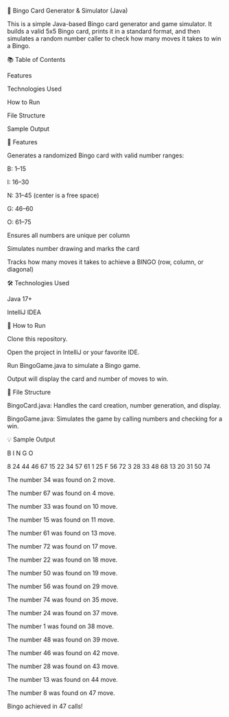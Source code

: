 🎱 Bingo Card Generator & Simulator (Java)

This is a simple Java-based Bingo card generator and game simulator. It builds a valid 5x5 Bingo card, prints it in a standard format, and then simulates a random number caller to check how many moves it takes to win a Bingo.



📚 Table of Contents

Features

Technologies Used

How to Run

File Structure

Sample Output

📌 Features

Generates a randomized Bingo card with valid number ranges:

B: 1–15

I: 16–30

N: 31–45 (center is a free space)

G: 46–60

O: 61–75

Ensures all numbers are unique per column

Simulates number drawing and marks the card

Tracks how many moves it takes to achieve a BINGO (row, column, or diagonal)

🛠 Technologies Used

Java 17+

IntelliJ IDEA

🚀 How to Run

Clone this repository.

Open the project in IntelliJ or your favorite IDE.

Run BingoGame.java to simulate a Bingo game.

Output will display the card and number of moves to win.

📂 File Structure

BingoCard.java: Handles the card creation, number generation, and display.

BingoGame.java: Simulates the game by calling numbers and checking for a win.

💡 Sample Output

B   I   N   G   O

8  24  44  46  67
15  22  34  57  61
1  25   F  56  72
3  28  33  48  68
13  20  31  50  74

The number 34 was found on 2 move.

The number 67 was found on 4 move.

The number 33 was found on 10 move.

The number 15 was found on 11 move.

The number 61 was found on 13 move.

The number 72 was found on 17 move.

The number 22 was found on 18 move.

The number 50 was found on 19 move.

The number 56 was found on 29 move.

The number 74 was found on 35 move.

The number 24 was found on 37 move.

The number 1 was found on 38 move.

The number 48 was found on 39 move.

The number 46 was found on 42 move.

The number 28 was found on 43 move.

The number 13 was found on 44 move.

The number 8 was found on 47 move.

Bingo achieved in 47 calls!



